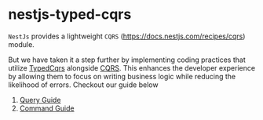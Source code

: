 # nestjs-typed-cqrs

`NestJs` provides a lightweight `CQRS` (https://docs.nestjs.com/recipes/cqrs) module.

But we have taken it a step further by implementing coding practices that utilize [TypedCqrs](https://github.com/nestjs-architects/typed-cqrs) alongside [CQRS](https://docs.nestjs.com/recipes/cqrs). This enhances the developer experience by allowing them to focus on writing business logic while reducing the likelihood of errors. Checkout our guide below

1. [Query Guide](./docs/cqrs-query-guide.md)
2. [Command Guide](./docs/cqrs-command-guide.md)
